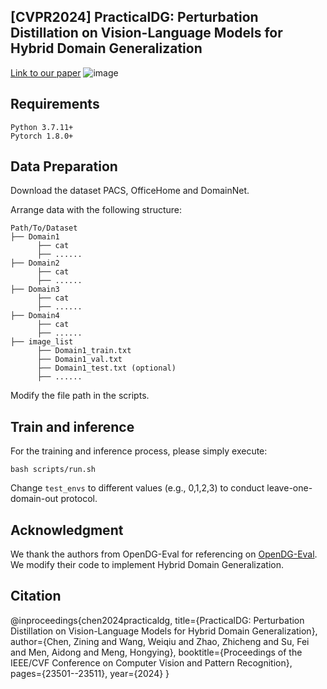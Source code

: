## [CVPR2024] PracticalDG: Perturbation Distillation on Vision-Language Models for Hybrid Domain Generalization
[Link to our paper](www.baidu.com)
![image](https://github.com/znchen666/HDG/assets/95161725/327a2f38-a96f-4019-ad2f-2a570c8c6ea8)


## Requirements
```
Python 3.7.11+
Pytorch 1.8.0+
```

## Data Preparation
Download the dataset PACS, OfficeHome and DomainNet.

Arrange data with the following structure:
```
Path/To/Dataset
├── Domain1
      ├── cat
      ├── ......
├── Domain2
      ├── cat
      ├── ......
├── Domain3
      ├── cat
      ├── ......
├── Domain4
      ├── cat
      ├── ......
├── image_list
      ├── Domain1_train.txt
      ├── Domain1_val.txt
      ├── Domain1_test.txt (optional)
      ├── ......
```
Modify the file path in the scripts.

## Train and inference
For the training and inference process, please simply execute:
```
bash scripts/run.sh
```
Change `test_envs` to different values (e.g., 0,1,2,3) to conduct leave-one-domain-out protocol.

## Acknowledgment
We thank the authors from OpenDG-Eval for referencing on [OpenDG-Eval](https://github.com/shiralab/OpenDG-Eval). We modify their code to implement Hybrid Domain Generalization.

## Citation
@inproceedings{chen2024practicaldg,
  title={PracticalDG: Perturbation Distillation on Vision-Language Models for Hybrid Domain Generalization},
  author={Chen, Zining and Wang, Weiqiu and Zhao, Zhicheng and Su, Fei and Men, Aidong and Meng, Hongying},
  booktitle={Proceedings of the IEEE/CVF Conference on Computer Vision and Pattern Recognition},
  pages={23501--23511},
  year={2024}
}
